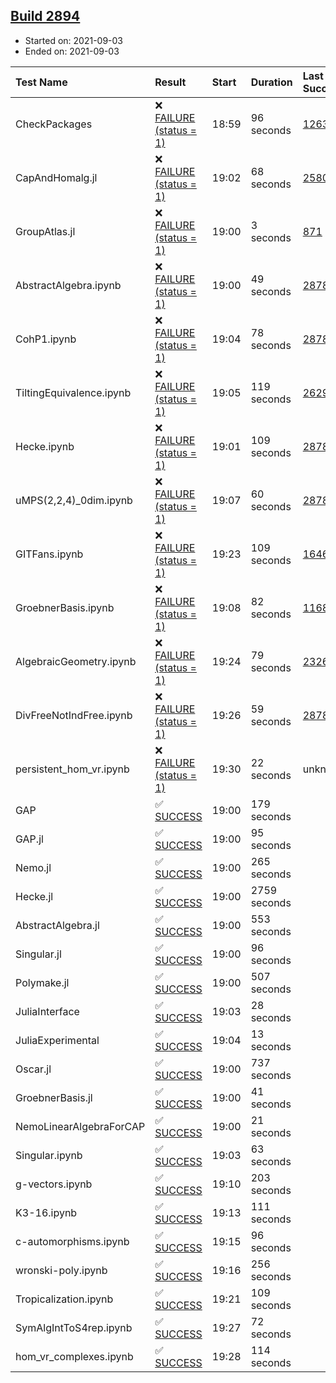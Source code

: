 ## [Build 2894](https://oscarci.mathematik.uni-kl.de/job/oscar-stable/2894/)

* Started on: 2021-09-03
* Ended on: 2021-09-03

| Test Name    | Result | Start | Duration | Last Success | First Failure |
|:-------------|:-------|:------|:---------|:-------------|:--------------|
| CheckPackages | ❌ [FAILURE (status = 1)](https://oscarci.mathematik.uni-kl.de/job/oscar-stable/2894/artifact/logs/build-2894/CheckPackages.log) | 18:59 | 96 seconds | [1263](https://oscarci.mathematik.uni-kl.de/job/oscar-stable/1263/) | [1264](https://oscarci.mathematik.uni-kl.de/job/oscar-stable/1264/) |
| CapAndHomalg.jl | ❌ [FAILURE (status = 1)](https://oscarci.mathematik.uni-kl.de/job/oscar-stable/2894/artifact/logs/build-2894/CapAndHomalg.jl.log) | 19:02 | 68 seconds | [2580](https://oscarci.mathematik.uni-kl.de/job/oscar-stable/2580/) | [2581](https://oscarci.mathematik.uni-kl.de/job/oscar-stable/2581/) |
| GroupAtlas.jl | ❌ [FAILURE (status = 1)](https://oscarci.mathematik.uni-kl.de/job/oscar-stable/2894/artifact/logs/build-2894/GroupAtlas.jl.log) | 19:00 | 3 seconds | [871](https://oscarci.mathematik.uni-kl.de/job/oscar-stable/871/) | [872](https://oscarci.mathematik.uni-kl.de/job/oscar-stable/872/) |
| AbstractAlgebra.ipynb | ❌ [FAILURE (status = 1)](https://oscarci.mathematik.uni-kl.de/job/oscar-stable/2894/artifact/logs/build-2894/AbstractAlgebra.ipynb.log) | 19:00 | 49 seconds | [2878](https://oscarci.mathematik.uni-kl.de/job/oscar-stable/2878/) | [2879](https://oscarci.mathematik.uni-kl.de/job/oscar-stable/2879/) |
| CohP1.ipynb | ❌ [FAILURE (status = 1)](https://oscarci.mathematik.uni-kl.de/job/oscar-stable/2894/artifact/logs/build-2894/CohP1.ipynb.log) | 19:04 | 78 seconds | [2878](https://oscarci.mathematik.uni-kl.de/job/oscar-stable/2878/) | [2879](https://oscarci.mathematik.uni-kl.de/job/oscar-stable/2879/) |
| TiltingEquivalence.ipynb | ❌ [FAILURE (status = 1)](https://oscarci.mathematik.uni-kl.de/job/oscar-stable/2894/artifact/logs/build-2894/TiltingEquivalence.ipynb.log) | 19:05 | 119 seconds | [2629](https://oscarci.mathematik.uni-kl.de/job/oscar-stable/2629/) | [2630](https://oscarci.mathematik.uni-kl.de/job/oscar-stable/2630/) |
| Hecke.ipynb | ❌ [FAILURE (status = 1)](https://oscarci.mathematik.uni-kl.de/job/oscar-stable/2894/artifact/logs/build-2894/Hecke.ipynb.log) | 19:01 | 109 seconds | [2878](https://oscarci.mathematik.uni-kl.de/job/oscar-stable/2878/) | [2879](https://oscarci.mathematik.uni-kl.de/job/oscar-stable/2879/) |
| uMPS(2,2,4)_0dim.ipynb | ❌ [FAILURE (status = 1)](https://oscarci.mathematik.uni-kl.de/job/oscar-stable/2894/artifact/logs/build-2894/uMPS-2-2-4-_0dim.ipynb.log) | 19:07 | 60 seconds | [2878](https://oscarci.mathematik.uni-kl.de/job/oscar-stable/2878/) | [2879](https://oscarci.mathematik.uni-kl.de/job/oscar-stable/2879/) |
| GITFans.ipynb | ❌ [FAILURE (status = 1)](https://oscarci.mathematik.uni-kl.de/job/oscar-stable/2894/artifact/logs/build-2894/GITFans.ipynb.log) | 19:23 | 109 seconds | [1646](https://oscarci.mathematik.uni-kl.de/job/oscar-stable/1646/) | [1647](https://oscarci.mathematik.uni-kl.de/job/oscar-stable/1647/) |
| GroebnerBasis.ipynb | ❌ [FAILURE (status = 1)](https://oscarci.mathematik.uni-kl.de/job/oscar-stable/2894/artifact/logs/build-2894/GroebnerBasis.ipynb.log) | 19:08 | 82 seconds | [1168](https://oscarci.mathematik.uni-kl.de/job/oscar-stable/1168/) | [1169](https://oscarci.mathematik.uni-kl.de/job/oscar-stable/1169/) |
| AlgebraicGeometry.ipynb | ❌ [FAILURE (status = 1)](https://oscarci.mathematik.uni-kl.de/job/oscar-stable/2894/artifact/logs/build-2894/AlgebraicGeometry.ipynb.log) | 19:24 | 79 seconds | [2326](https://oscarci.mathematik.uni-kl.de/job/oscar-stable/2326/) | [2327](https://oscarci.mathematik.uni-kl.de/job/oscar-stable/2327/) |
| DivFreeNotIndFree.ipynb | ❌ [FAILURE (status = 1)](https://oscarci.mathematik.uni-kl.de/job/oscar-stable/2894/artifact/logs/build-2894/DivFreeNotIndFree.ipynb.log) | 19:26 | 59 seconds | [2878](https://oscarci.mathematik.uni-kl.de/job/oscar-stable/2878/) | [2879](https://oscarci.mathematik.uni-kl.de/job/oscar-stable/2879/) |
| persistent_hom_vr.ipynb | ❌ [FAILURE (status = 1)](https://oscarci.mathematik.uni-kl.de/job/oscar-stable/2894/artifact/logs/build-2894/persistent_hom_vr.ipynb.log) | 19:30 | 22 seconds | unknown | unknown |
| GAP | ✅ [SUCCESS](https://oscarci.mathematik.uni-kl.de/job/oscar-stable/2894/artifact/logs/build-2894/GAP.log) | 19:00 | 179 seconds |  |  |
| GAP.jl | ✅ [SUCCESS](https://oscarci.mathematik.uni-kl.de/job/oscar-stable/2894/artifact/logs/build-2894/GAP.jl.log) | 19:00 | 95 seconds |  |  |
| Nemo.jl | ✅ [SUCCESS](https://oscarci.mathematik.uni-kl.de/job/oscar-stable/2894/artifact/logs/build-2894/Nemo.jl.log) | 19:00 | 265 seconds |  |  |
| Hecke.jl | ✅ [SUCCESS](https://oscarci.mathematik.uni-kl.de/job/oscar-stable/2894/artifact/logs/build-2894/Hecke.jl.log) | 19:00 | 2759 seconds |  |  |
| AbstractAlgebra.jl | ✅ [SUCCESS](https://oscarci.mathematik.uni-kl.de/job/oscar-stable/2894/artifact/logs/build-2894/AbstractAlgebra.jl.log) | 19:00 | 553 seconds |  |  |
| Singular.jl | ✅ [SUCCESS](https://oscarci.mathematik.uni-kl.de/job/oscar-stable/2894/artifact/logs/build-2894/Singular.jl.log) | 19:00 | 96 seconds |  |  |
| Polymake.jl | ✅ [SUCCESS](https://oscarci.mathematik.uni-kl.de/job/oscar-stable/2894/artifact/logs/build-2894/Polymake.jl.log) | 19:00 | 507 seconds |  |  |
| JuliaInterface | ✅ [SUCCESS](https://oscarci.mathematik.uni-kl.de/job/oscar-stable/2894/artifact/logs/build-2894/JuliaInterface.log) | 19:03 | 28 seconds |  |  |
| JuliaExperimental | ✅ [SUCCESS](https://oscarci.mathematik.uni-kl.de/job/oscar-stable/2894/artifact/logs/build-2894/JuliaExperimental.log) | 19:04 | 13 seconds |  |  |
| Oscar.jl | ✅ [SUCCESS](https://oscarci.mathematik.uni-kl.de/job/oscar-stable/2894/artifact/logs/build-2894/Oscar.jl.log) | 19:00 | 737 seconds |  |  |
| GroebnerBasis.jl | ✅ [SUCCESS](https://oscarci.mathematik.uni-kl.de/job/oscar-stable/2894/artifact/logs/build-2894/GroebnerBasis.jl.log) | 19:00 | 41 seconds |  |  |
| NemoLinearAlgebraForCAP | ✅ [SUCCESS](https://oscarci.mathematik.uni-kl.de/job/oscar-stable/2894/artifact/logs/build-2894/NemoLinearAlgebraForCAP.log) | 19:00 | 21 seconds |  |  |
| Singular.ipynb | ✅ [SUCCESS](https://oscarci.mathematik.uni-kl.de/job/oscar-stable/2894/artifact/logs/build-2894/Singular.ipynb.log) | 19:03 | 63 seconds |  |  |
| g-vectors.ipynb | ✅ [SUCCESS](https://oscarci.mathematik.uni-kl.de/job/oscar-stable/2894/artifact/logs/build-2894/g-vectors.ipynb.log) | 19:10 | 203 seconds |  |  |
| K3-16.ipynb | ✅ [SUCCESS](https://oscarci.mathematik.uni-kl.de/job/oscar-stable/2894/artifact/logs/build-2894/K3-16.ipynb.log) | 19:13 | 111 seconds |  |  |
| c-automorphisms.ipynb | ✅ [SUCCESS](https://oscarci.mathematik.uni-kl.de/job/oscar-stable/2894/artifact/logs/build-2894/c-automorphisms.ipynb.log) | 19:15 | 96 seconds |  |  |
| wronski-poly.ipynb | ✅ [SUCCESS](https://oscarci.mathematik.uni-kl.de/job/oscar-stable/2894/artifact/logs/build-2894/wronski-poly.ipynb.log) | 19:16 | 256 seconds |  |  |
| Tropicalization.ipynb | ✅ [SUCCESS](https://oscarci.mathematik.uni-kl.de/job/oscar-stable/2894/artifact/logs/build-2894/Tropicalization.ipynb.log) | 19:21 | 109 seconds |  |  |
| SymAlgIntToS4rep.ipynb | ✅ [SUCCESS](https://oscarci.mathematik.uni-kl.de/job/oscar-stable/2894/artifact/logs/build-2894/SymAlgIntToS4rep.ipynb.log) | 19:27 | 72 seconds |  |  |
| hom_vr_complexes.ipynb | ✅ [SUCCESS](https://oscarci.mathematik.uni-kl.de/job/oscar-stable/2894/artifact/logs/build-2894/hom_vr_complexes.ipynb.log) | 19:28 | 114 seconds |  |  |
